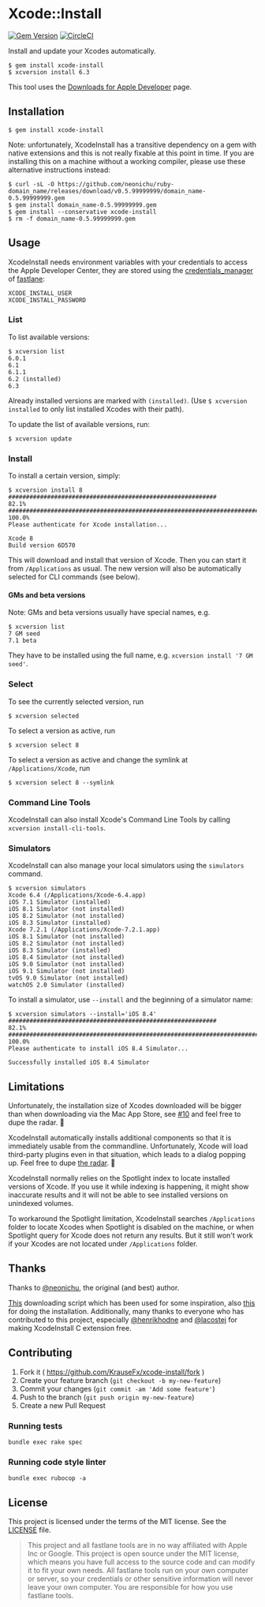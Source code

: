 # Xcode::Install

[![Gem Version](http://img.shields.io/gem/v/xcode-install.svg?style=flat)](http://badge.fury.io/rb/xcode-install) [![CircleCI](https://circleci.com/gh/KrauseFx/xcode-install.svg?style=svg)](https://circleci.com/gh/KrauseFx/xcode-install)

Install and update your Xcodes automatically.

```
$ gem install xcode-install
$ xcversion install 6.3
```

This tool uses the [Downloads for Apple Developer](https://developer.apple.com/download/more/) page.

## Installation

```
$ gem install xcode-install
```

Note: unfortunately, XcodeInstall has a transitive dependency on a gem with native extensions and this is not really fixable at this point in time. If you are installing this on a machine without a working compiler, please use these alternative instructions instead:

```
$ curl -sL -O https://github.com/neonichu/ruby-domain_name/releases/download/v0.5.99999999/domain_name-0.5.99999999.gem
$ gem install domain_name-0.5.99999999.gem
$ gem install --conservative xcode-install
$ rm -f domain_name-0.5.99999999.gem
```

## Usage

XcodeInstall needs environment variables with your credentials to access the Apple Developer
Center, they are stored using the [credentials_manager][1] of [fastlane][2]:

```
XCODE_INSTALL_USER
XCODE_INSTALL_PASSWORD
```

### List

To list available versions:

```
$ xcversion list
6.0.1
6.1
6.1.1
6.2 (installed)
6.3
```

Already installed versions are marked with `(installed)`.
(Use `$ xcversion installed` to only list installed Xcodes with their path).

To update the list of available versions, run:

```
$ xcversion update
```

### Install

To install a certain version, simply:

```
$ xcversion install 8
###########################################################               82.1%
######################################################################## 100.0%
Please authenticate for Xcode installation...

Xcode 8
Build version 6D570
```

This will download and install that version of Xcode. Then you can start it from `/Applications` as usual.
The new version will also be automatically selected for CLI commands (see below).

#### GMs and beta versions

Note: GMs and beta versions usually have special names, e.g.

```
$ xcversion list
7 GM seed
7.1 beta
```

They have to be installed using the full name, e.g. `xcversion install '7 GM seed'`.

### Select

To see the currently selected version, run
```
$ xcversion selected
```

To select a version as active, run
```
$ xcversion select 8
```

To select a version as active and change the symlink at `/Applications/Xcode`, run
```
$ xcversion select 8 --symlink
```

### Command Line Tools

XcodeInstall can also install Xcode's Command Line Tools by calling `xcversion install-cli-tools`.

### Simulators

XcodeInstall can also manage your local simulators using the `simulators` command.

```
$ xcversion simulators
Xcode 6.4 (/Applications/Xcode-6.4.app)
iOS 7.1 Simulator (installed)
iOS 8.1 Simulator (not installed)
iOS 8.2 Simulator (not installed)
iOS 8.3 Simulator (installed)
Xcode 7.2.1 (/Applications/Xcode-7.2.1.app)
iOS 8.1 Simulator (not installed)
iOS 8.2 Simulator (not installed)
iOS 8.3 Simulator (installed)
iOS 8.4 Simulator (not installed)
iOS 9.0 Simulator (not installed)
iOS 9.1 Simulator (not installed)
tvOS 9.0 Simulator (not installed)
watchOS 2.0 Simulator (installed)
```

To install a simulator, use `--install` and the beginning of a simulator name:

```
$ xcversion simulators --install='iOS 8.4'
###########################################################               82.1%
######################################################################## 100.0%
Please authenticate to install iOS 8.4 Simulator...

Successfully installed iOS 8.4 Simulator
```

## Limitations

Unfortunately, the installation size of Xcodes downloaded will be bigger than when downloading via the Mac App Store, see [#10](/../../issues/10) and feel free to dupe the radar. 📡

XcodeInstall automatically installs additional components so that it is immediately usable from the
commandline. Unfortunately, Xcode will load third-party plugins even in that situation, which leads
to a dialog popping up. Feel free to dupe [the radar][5]. 📡

XcodeInstall normally relies on the Spotlight index to locate installed versions of Xcode. If you use it while
indexing is happening, it might show inaccurate results and it will not be able to see installed
versions on unindexed volumes. 

To workaround the Spotlight limitation, XcodeInstall searches `/Applications` folder to locate Xcodes when Spotlight is disabled on the machine, or when Spotlight query for Xcode does not return any results. But it still won't work if your Xcodes are not located under `/Applications` folder.

## Thanks

Thanks to [@neonichu](https://github.com/neonichu), the original (and best) author.

[This][3] downloading script which has been used for some inspiration, also [this][4]
for doing the installation. Additionally, many thanks to everyone who has contributed to this
project, especially [@henrikhodne][6] and [@lacostej][7] for making XcodeInstall C extension free.

## Contributing

1. Fork it ( https://github.com/KrauseFx/xcode-install/fork )
2. Create your feature branch (`git checkout -b my-new-feature`)
3. Commit your changes (`git commit -am 'Add some feature'`)
4. Push to the branch (`git push origin my-new-feature`)
5. Create a new Pull Request

### Running tests

```
bundle exec rake spec
```

### Running code style linter

```
bundle exec rubocop -a
```

## License

This project is licensed under the terms of the MIT license. See the [LICENSE](LICENSE) file.

> This project and all fastlane tools are in no way affiliated with Apple Inc or Google. This project is open source under the MIT license, which means you have full access to the source code and can modify it to fit your own needs. All fastlane tools run on your own computer or server, so your credentials or other sensitive information will never leave your own computer. You are responsible for how you use fastlane tools.

[1]: https://github.com/fastlane/fastlane/tree/master/credentials_manager#using-environment-variables
[2]: http://fastlane.tools
[3]: http://atastypixel.com/blog/resuming-adc-downloads-cos-safari-sucks/
[4]: https://github.com/magneticbear/Jenkins_Bootstrap
[5]: http://www.openradar.me/22001810
[6]: https://github.com/henrikhodne
[7]: https://github.com/lacostej
